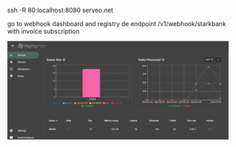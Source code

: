 ssh -R 80:localhost:8080 serveo.net

go to webhook dashboard and registry de endpoint /v1/webhook/starkbank with invoice subscription

![alt text](image.png)